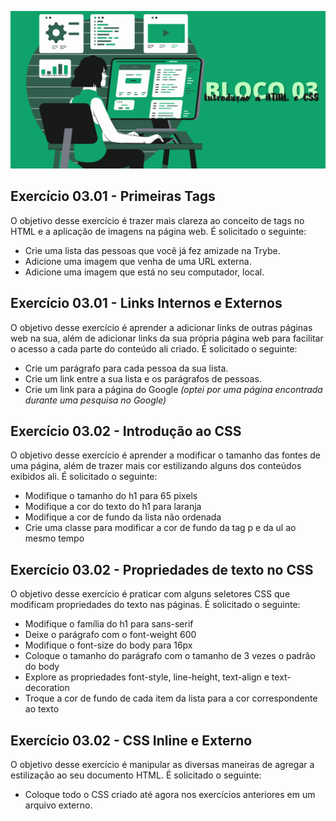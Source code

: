 ![](../bannerdosblocos/trybe-exercicios-bloco03.png)

## Exercício 03.01 - Primeiras Tags

O objetivo desse exercício é trazer mais clareza ao conceito de tags no HTML e a aplicação de imagens na página web. É solicitado o seguinte: 

* Crie uma lista das pessoas que você já fez amizade na Trybe.
* Adicione uma imagem que venha de uma URL externa.
* Adicione uma imagem que está no seu computador, local.

## Exercício 03.01 - Links Internos e Externos

O objetivo desse exercício é aprender a adicionar links de outras páginas web na sua, além de adicionar links da sua própria página web para facilitar o acesso a cada parte do conteúdo ali criado. É solicitado o seguinte:

* Crie um parágrafo para cada pessoa da sua lista.
* Crie um link entre a sua lista e os parágrafos de pessoas.
* Crie um link para a página do Google _(optei por uma página encontrada durante uma pesquisa no Google)_

## Exercício 03.02 - Introdução ao CSS

O objetivo desse exercício é aprender a modificar o tamanho das fontes de uma página, além de trazer mais cor estilizando alguns dos conteúdos exibidos ali. É solicitado o seguinte:

* Modifique o tamanho do h1 para 65 pixels
* Modifique a cor do texto do h1 para laranja
* Modifique a cor de fundo da lista não ordenada
* Crie uma classe para modificar a cor de fundo da tag p e da ul ao mesmo tempo

## Exercício 03.02 - Propriedades de texto no CSS

O objetivo desse exercício é praticar com alguns seletores CSS que modificam propriedades do texto nas páginas. É solicitado o seguinte:

* Modifique o família do h1 para sans-serif
* Deixe o parágrafo com o font-weight 600
* Modifique o font-size do body para 16px
* Coloque o tamanho do parágrafo com o tamanho de 3 vezes o padrão do body
* Explore as propriedades font-style, line-height, text-align e text-decoration
* Troque a cor de fundo de cada item da lista para a cor correspondente ao texto

## Exercício 03.02 - CSS Inline e Externo

O objetivo desse exercício é manipular as diversas maneiras de agregar a estilização ao seu documento HTML. É solicitado o seguinte:

* Coloque todo o CSS criado até agora nos exercícios anteriores em um arquivo externo.